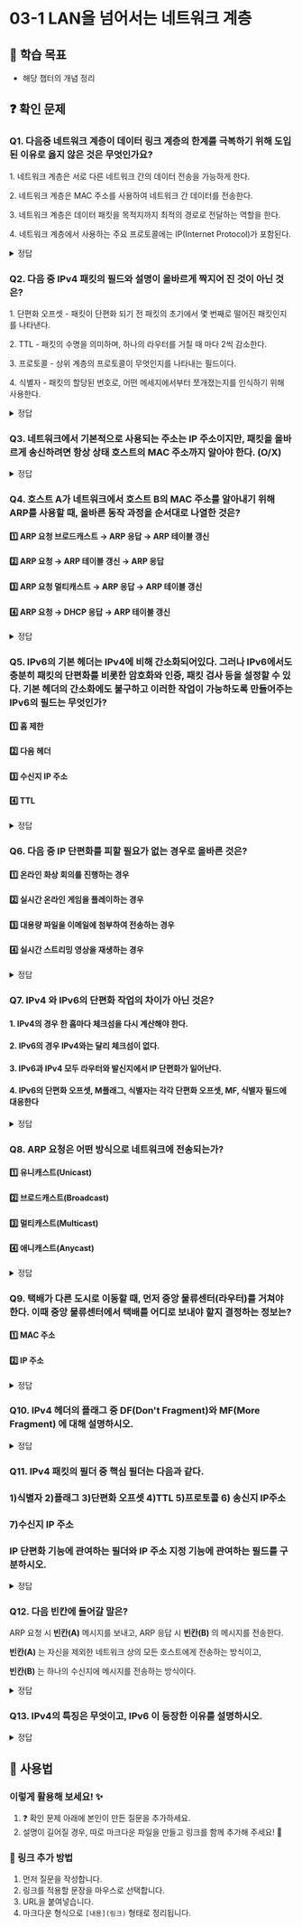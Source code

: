 # 03-1 LAN을 넘어서는 네트워크 계층

## 📌 학습 목표
- 해당 챕터의 개념 정리

## ❓ 확인 문제
### Q1. 다음중 네트워크 계층이 데이터 링크 계층의 한계를 극복하기 위해 도입된 이유로 옳지 않은 것은 무엇인가요?

1️. 네트워크 계층은 서로 다른 네트워크 간의 데이터 전송을 가능하게 한다.

2️. 네트워크 계층은 MAC 주소를 사용하여 네트워크 간 데이터를 전송한다.

3️. 네트워크 계층은 데이터 패킷을 목적지까지 최적의 경로로 전달하는 역할을 한다.

4️. 네트워크 계층에서 사용하는 주요 프로토콜에는 IP(Internet Protocol)가 포함된다.

<details>
<summary>정답</summary>

- **2️. 네트워크 계층은 MAC 주소를 사용하여 네트워크 간 데이터를 전송한다. X**   
  - MAC 주소는 데이터 링크 계층에서 사용되며, 네트워크 계층에서는 IP 주소를 기반으로 데이터 전송이 이루어집니다.

**[해설]**

- **1. 네트워크 계층은 서로 다른 네트워크 간의 데이터 전송을 가능하게 한다.**   
  - 데이터 링크 계층은 같은 네트워크 내에서만 데이터 전송이 가능하지만, 네트워크 계층을 통해 LAN을 넘어 WAN과 같은 광범위한 네트워크 간 데이터 전송이 가능합니다.

- **	3. 네트워크 계층은 데이터 패킷을 목적지까지 최적의 경로로 전달하는 역할을 한다. **   
  - 네트워크 계층은 라우팅을 담당하며, 데이터를 목적지까지 전달할 최적의 경로를 결정합니다.
  
- **4. 네트워크 계층에서 사용하는 주요 프로토콜에는 IP(Internet Protocol)가 포함된다.**
  - IP(IPv4, IPv6)는 네트워크 계층에서 데이터 패킷의 주소를 지정하고, 전송을 관리하는 중요한 프로토콜입니다.
---
</details>


### Q2. 다음 중 IPv4 패킷의 필드와 설명이 올바르게 짝지어 진 것이 아닌 것은?

1️. 단편화 오프셋 - 패킷이 단편화 되기 전 패킷의 초기에서 몇 번째로 떨어진 패킷인지를 나타낸다.

2️. TTL - 패킷의 수명을 의미하며, 하나의 라우터를 거칠 때 마다 2씩 감소한다.

3️. 프로토콜 - 상위 계층의 프로토콜이 무엇인지를 나타내는 필드이다.

4️. 식별자 - 패킷의 할당된 번호로, 어떤 메세지에서부터 쪼개졌는지를 인식하기 위해 사용한다.

<details>
<summary>정답</summary>

- **2️. TTL - 패킷의 수명을 의미하며, 하나의 라우터를 거칠 때 마다 2씩 감소한다. X**   

**[해설]**
하나의 라우터를 거칠 때 마다 1씩 감소하며, 0이되면 해당 패킷은 사라지게 된다.
</details>

### Q3. 네트워크에서 기본적으로 사용되는 주소는 IP 주소이지만, 패킷을 올바르게 송신하려면 항상 상태 호스트의 MAC 주소까지 알아야 한다. (O/X)

<details>
<summary>정답</summary>

❌ (X)

같은 네트워크(즉, 같은 서브넷) 내에서는 ARP(Address Resolution Protocol)를 사용해서 목적지 호스트의 MAC 주소를 쉽게 알아낼 수 있지만, 다른 네트워크(다른 서브넷)에 있는 호스트의 MAC 주소는 직접 알 수 없다.  

✔ **같은 네트워크**에서는 ARP를 사용해서 직접 MAC 주소를 찾아 패킷을 전송한다.  
✔ **다른 네트워크**일 경우, 목적지 MAC 주소를 알 수 없기 때문에 **게이트웨이(라우터)의 MAC 주소를 사용**해서 먼저 보내고, 라우터가 최종 목적지까지 전달한다. 

---

</details>

### Q4. 호스트 A가 네트워크에서 호스트 B의 MAC 주소를 알아내기 위해 ARP를 사용할 때, 올바른 동작 과정을 순서대로 나열한 것은?

#### 1️⃣ ARP 요청 브로드캐스트 → ARP 응답 → ARP 테이블 갱신

#### 2️⃣ ARP 요청 → ARP 테이블 갱신 → ARP 응답

#### 3️⃣ ARP 요청 멀티캐스트 → ARP 응답 → ARP 테이블 갱신

#### 4️⃣ ARP 요청 → DHCP 응답 → ARP 테이블 갱신

<details>
<summary>정답</summary>

- **1️⃣ ARP 요청 브로드캐스트 → ARP 응답 → ARP 테이블 갱신**  

**[해설]**

- **ARP 요청 (브로드캐스트): 호스트 A는 네트워크 상의 모든 장치에게 "이 IP 주소를 가진 장치의 MAC 주소를 알려줘!"라고 브로드캐스트(모든 호스트에게 전송) 한다.**
- **ARP 응답 (유니캐스트): 해당 IP를 가진 호스트 B는 자신의 MAC 주소를 응답(유니캐스트, 요청을 보낸 호스트에게만 전송) 한다.**
- **ARP 테이블 갱신: 호스트 A는 응답받은 MAC 주소를 ARP 테이블에 저장하여 이후에는 ARP 요청 없이 바로 사용할 수 있도록 한다.**

</details>

### Q5. IPv6의 기본 헤더는 IPv4에 비해 간소화되어있다. 그러나 IPv6에서도 충분히 패킷의 단편화를 비롯한 암호화와 인증, 패킷 검사 등을 설정할 수 있다. 기본 헤더의 간소화에도 불구하고 이러한 작업이 가능하도록 만들어주는 IPv6의 필드는 무엇인가?

#### 1️⃣ 홉 제한

#### 2️⃣ 다음 헤더

#### 3️⃣ 수신지 IP 주소

#### 4️⃣ TTL

<details>
<summary>정답</summary>

#### 2️⃣ 다음 헤더
- IPv6는 추가적인 헤더 정보가 필요할 경우에 기본 헤더와 더불어 확장 헤더를 다음 헤더 필드에 추가 헤더로 가질 수 있습니다.
- 확장 헤더의 종류는 단편화, 라우팅 관련 정보 운반, 패킷 검사 등 다양하기 때문에 상황에 맞는 다양한 정보를 운반할 수 있으며, 이로 인해 IPv4에 비해 간소화된 기본 헤더를 가질 수 있습니다.

#### 1️⃣ 홉 제한 : IPv4 패킷의 TTL 필드와 비슷하게 패킷의 수명을 나타내는 필드입니다.

#### 3️⃣ 수신지 IP 주소 : 전송되는 패킷이 도달할 수신지의 IPv6 주소를 나타내는 필드입니다.

#### 4️⃣ TTL : IPv4 패킷에서 사용하는 패킷의 수명을 나타내는 필드입니다.

---

</details>

### **Q6. 다음 중 IP 단편화를 피할 필요가 없는 경우로 올바른 것은?**  

#### **1️⃣ 온라인 화상 회의를 진행하는 경우**  
#### **2️⃣ 실시간 온라인 게임을 플레이하는 경우**  
#### **3️⃣ 대용량 파일을 이메일에 첨부하여 전송하는 경우**  
#### **4️⃣ 실시간 스트리밍 영상을 재생하는 경우**  

<details>  
<summary>정답</summary>  

- **3️⃣ 대용량 파일을 이메일에 첨부하여 전송하는 경우**  
 
- 이메일이나 파일 전송과 같은 신뢰성이 중요한 서비스는 단편화가 발생하더라도 재전송이 가능하므로 문제가 크지 않다. 
- 단편화된 패킷이 손실될 경우 전체 데이터의 재전송이 필요하며, **라우팅 성능 저하**와 **보안 문제를 유발**할 수 있다.

---

- **1️⃣ 온라인 화상 회의를 진행하는 경우**  
  - 화상 회의는 **UDP(사용자 데이터그램 프로토콜)**을 기반으로 한다.  
  - UDP는 속도를 우선시하며, **패킷이 손실되면 재전송이 어렵다.**  
  - 단편화된 패킷이 손실되면 **화질 저하, 음성 끊김, 네트워크 지연 등의 문제가 발생**할 수 있다.

- **2️⃣ 실시간 온라인 게임을 플레이하는 경우**  
  - 실시간 온라인 게임은 빠른 반응 속도가 중요하며, 주로 **UDP 기반**으로 동작한다.  
  - 단편화된 패킷이 손실되면 캐릭터 움직임이 끊기거나 **딜레이(핑 증가)가 발생**할 수 있다.    

- **4️⃣ 실시간 스트리밍 영상을 재생하는 경우**  
  - 유튜브, 넷플릭스 등의 실시간 스트리밍 서비스는 **UDP 또는 TCP를 혼합 사용**한다.  
  - 패킷 손실이 발생하면 화면이 끊기거나 화질이 저하될 수 있다.  
</details>

### Q7. IPv4 와 IPv6의 단편화 작업의 차이가 아닌 것은?

#### 1. IPv4의 경우 한 홉마다 체크섬을 다시 계산해야 한다.

#### 2. IPv6의 경우 IPv4와는 달리 체크섬이 없다.

#### 3. IPv6과 IPv4 모두 라우터와 발신지에서 IP 단편화가 일어난다.

#### 4. IPv6의 단편화 오프셋, M플래그, 식별자는 각각 단편화 오프셋, MF, 식별자 필드에 대응한다

<details>
<summary>정답</summary>

#### 3. IPv6과 IPv4 모두 라우터와 발신지에서 IP 단편화가 일어난다.

---

IPv6은 IPv4와는 달리 발신지에서만 IP 단편화가 진행된다.
</details>

### Q8. ARP 요청은 어떤 방식으로 네트워크에 전송되는가?

#### 1️⃣ 유니캐스트(Unicast)
#### 2️⃣ 브로드캐스트(Broadcast)
#### 3️⃣ 멀티캐스트(Multicast)
#### 4️⃣ 애니캐스트(Anycast)

<details>
<summary>정답</summary>

#### 2️⃣ 브로드캐스트(Broadcast) : ARP 요청 자신을 제외한 네트워크 내 모든 호스트에게 메시지 보냄.
- 네트워크 통신 방식
1. 유니캐스트 : 1 대 1 통신, ex) 웹 브라우징
2. 브로드캐스트 : 1대 다수 통신, ex) ARP 요청
3. 멀티캐스트 : 1 대 특정 그룹 통신, ex) IPTV
4. 애니캐스트 : 1 대 가장 가까운 1 통신(여러 수신자 중 가장 가까운 수신자에게만 데이터 전송), ex)DNS 서버

---

</details>

### Q9. 택배가 다른 도시로 이동할 때, 먼저 중앙 물류센터(라우터)를 거쳐야 한다. 이때 중앙 물류센터에서 택배를 어디로 보내야 할지 결정하는 정보는?

#### 1️⃣ MAC 주소
#### 2️⃣ IP 주소

<details>
<summary>정답</summary>

#### 2️⃣ IP주소
- 물류센터는 목적지 도시를 보고 방향을 결정


---

</details>

### Q10. IPv4 헤더의 플래그 중 DF(Don't Fragment)와 MF(More Fragment) 에 대해 설명하시오.

<details>
<summary>정답</summary>

 - IPV4 헤더에는 세 개의 플래그가 있으며, 그 중 DF(Don't Fragment)와 MF(More Fragment)는 패킷의 단편화와 관련이 있음.
- **DF (Don't Fragment, 단편화 금지)**
    - 값이 `1`이면 패킷을 단편화할 수 없다.
    - 만약 패킷이 MTU(Maximum Transmission Unit)보다 크다면, 패킷이 전송되지 않고 오류 메시지가 반환된다(ICMP Fragmentation Needed).
    - 값이 `0`이면 패킷을 단편화할 수 있다.
- **MF (More Fragments, 추가 단편 존재)**
    - 값이 `1`이면 해당 패킷이 더 큰 데이터의 일부이며, 이후에 추가적인 단편이 전송될 것임을 의미한다.
    - 값이 `0`이면 해당 패킷이 마지막 단편이거나 단편화되지 않은 패킷이다.
- 이 두 플래그는 네트워크에서 패킷이 단편화될지를 결정하는 중요한 역할을 함.

</details>




### Q11. IPv4 패킷의 필더 중 핵심 필더는 다음과 같다. 

### 1)식별자 2)플래그 3)단편화 오프셋 4)TTL 5)프로토콜 6) 송신지 IP주소
### 7)수신지 IP 주소
### IP 단편화 기능에 관여하는 필더와 IP 주소 지정 기능에 관여하는 필드를 구분하시오.

<details>
<summary>정답</summary>

**IP 단편화 기능 : 1, 2, 3  /  IP 주소 지정 : 6, 7**

IP 단편화 : 전송하고자 하는 패킷의 크기가 MTU라는 최대 전송 단위보다 클 경우, 이를 MTU 크기 이하의 복수의 패킷으로 나누는 것.

IP 주소 지정 : IP 주소를 바탕으로 송수신 대상을 지정하는 것.

</details>




### Q12. 다음 빈칸에 들어갈 말은?

ARP 요청 시 **빈칸(A)** 메시지를 보내고, ARP 응답 시 **빈칸(B)** 의 메시지를 전송한다. 

**빈칸(A)** 는  자신을 제외한 네트워크 상의 모든 호스트에게 전송하는 방식이고,

**빈칸(B)** 는 하나의 수신지에 메시지를 전송하는 방식이다.

<details>
<summary>정답</summary>
(A) : 브로드캐스트

(B) : 유니캐스트

</details>




### Q13. IPv4의 특징은 무엇이고, IPv6 이 등장한 이유를 설명하시오.

<details>
<summary>정답</summary>
IPv4 주소는 4바이트(32비트)로 표현되고, 0~255 범위의 네 개의 10진수로 표기되는 주소이다. 

하지만 할당 가능한 IPv4 주소는 총 약 43억개(2^32)로 쉽게 고갈될 수 있기 때문에 이를 방지하기 위해 128비트 주소체계인 IPv6가 등장했다.

</details>


## 📝 사용법  
### 이렇게 활용해 보세요! ✨  
1. ❓ 확인 문제 아래에 본인이 만든 질문을 추가하세요.  
2. 설명이 길어질 경우, 따로 마크다운 파일을 만들고 링크를 함께 추가해 주세요! 🔗  

### 🔗 링크 추가 방법  
1. 먼저 질문을 작성합니다.  
2. 링크를 적용할 문장을 마우스로 선택합니다.  
3. URL을 붙여넣습니다.  
4. 마크다운 형식으로 `[내용](링크)` 형태로 정리됩니다.  
